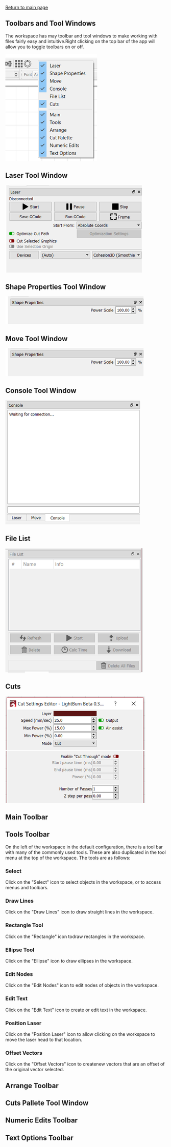 [Return to main page](README.md)

## Toolbars and Tool Windows

The workspace has may toolbar and tool windows to make working with files fairly easy and intuitive.Right clicking on the top bar of the app will allow you to toggle toolbars on or off.

![Toolbars](/img/Toolbars.PNG)

## Laser Tool Window
![Laser Tool WIndow](/img/LaserToolBox.PNG)
## Shape Properties Tool Window
![Shape Properties](img/ShapePropertiesToolBox.PNG)
## Move Tool Window
![Move Tool Window](img/ShapePropertiesToolBox.PNG)
## Console Tool Window
![Console Tool Window](/img/Console.png)
## File List
![File List Tool Window](img/FileListToolBox.PNG)
## Cuts
![Cut Settings Common](/img/CutSettingsCommon.PNG)
![Cut Settings Additional](/img/CutSettingsAdditional.PNG)
## Main Toolbar

## Tools Toolbar

On the left of the workspace in the default configuration, there is a tool bar with many of the commonly used tools. These are also duplicated in the tool menu at the top of the workspace. The tools are as follows:


### Select
Click on the "Select" icon to select objects in the workspace, or to access menus and toolbars.
### Draw Lines
Click on the "Draw Lines" icon to draw straight lines in the workspace.
### Rectangle Tool
Click on the "Rectangle" icon todraw rectangles in the workspace.
### Ellipse Tool
Click on the "Ellipse" icon to draw ellipses in the workspace.
### Edit Nodes
Click on the "Edit Nodes" icon to edit nodes of objects in the workspace.
### Edit Text
Click on the "Edit Text" icon to create or edit text in the workspace.
### Position Laser
Click on the "Position Laser" icon to allow clicking on the workspace to move the laser head to that location.
### Offset Vectors
Click on the "Offset Vectors" icon to createnew vectors that are an offset of the original vector selected.


## Arrange Toolbar

## Cuts Pallete Tool Window

## Numeric Edits Toolbar

## Text Options Toolbar



